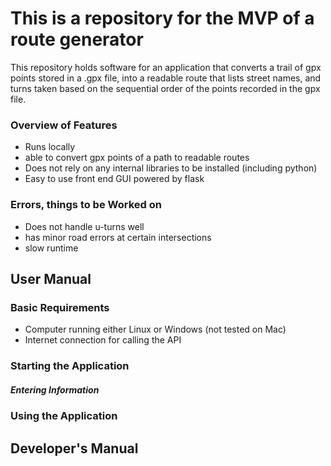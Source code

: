 # This is a repository for the MVP of a route generator 
This repository holds software for an application that converts a trail of gpx points stored in a .gpx file, into a readable route that lists street names, and turns taken based on the sequential order of the points recorded in the gpx file. 

### Overview of Features
- Runs locally 
- able to convert gpx points of a path to readable routes 
- Does not rely on any internal libraries to be installed (including python) 
- Easy to use front end GUI powered by flask 

### Errors, things to be Worked on 
- Does not handle u-turns well
- has minor road errors at certain intersections
- slow runtime 

## User Manual 

### Basic Requirements 
- Computer running either Linux or Windows  (not tested on Mac) 
- Internet connection for calling the API 

### Starting the Application
 
##### Entering Information 

### Using the Application 

## Developer's Manual 
